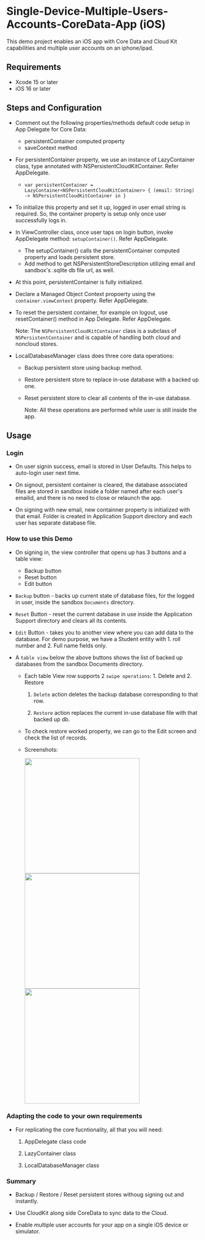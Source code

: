 # Single-Device-Multiple-Users-Accounts-CoreData-App (iOS)

This demo project enables an iOS app with Core Data and Cloud Kit capabilities and multiple user accounts on an iphone/ipad.

## Requirements

  - Xcode 15 or later
  - iOS 16 or later

## Steps and Configuration
    
  - Comment out the following properties/methods default code setup in App Delegate for Core Data:
    - persistentContainer computed property
    - saveContext method
      
  - For persistentContainer property, we use an instance of LazyContainer class, type annotated with NSPersistentCloudKitContainer. Refer AppDelegate.
     - ```var persistentContainer = LazyContainer<NSPersistentCloudKitContainer> { (email: String) -> NSPersistentCloudKitContainer in }```
   
  - To initialize this property and set it up, logged in user email string is required. So, the container property is setup only once user successfully logs in.
    
  - In ViewController class, once user taps on login button, invoke AppDelegate method: `setupContainer()`. Refer AppDelegate.
    - The setupContainer() calls the persistentContainer computed property and loads persistent store.
    - Add method to get NSPersistentStoreDescription utilizing email and sandbox's .sqlite db file url, as well.
   
  - At this point, persistentContainer is fully initialized.
    
  - Declare a Managed Object Context propoerty using the `container.viewContext` property. Refer AppDelegate.
    
  - To reset the persistent container, for example on logout, use resetContainer() method in App Delegate. Refer AppDelegate.
  
    Note: The `NSPersistentCloudKitContainer` class is a subclass of `NSPersistentContainer` and is capable of handling both cloud and noncloud stores.

  - LocalDatabaseManager class does three core data operations:
    
    - Backup persistent store using backup method.
   
    - Restore persistent store to replace in-use database with a backed up one.
   
    - Reset persistent store to clear all contents of the in-use database.
   
      Note: All these operations are performed while user is still inside the app.

## Usage

  ### Login
  
  - On user signin success, email is stored in User Defaults. This helps to auto-login user next time.
    
  - On signout, persistent container is cleared, the database associated files are stored in sandbox inside a folder named after each user's emailid, and there is no need to close or relaunch the app.
    
  - On signing with new email, new containner property is initialized with that email. Folder is created in Application Support directory and each user has separate database file.

 ### How to use this Demo

   - On signing in, the view controller that opens up has 3 buttons and a table view:
     - Backup button
     - Reset button
     - Edit button
    
   - `Backup` button - backs up current state of database files, for the logged in user, inside the sandbox `Documents` directory.

   - `Reset` Button - reset the current database in use inside the Application Support directory and clears all its contents.

   - `Edit` Button - takes you to another view where you can add data to the database. For demo purpose, we have a Student entity with 1. roll number and 2. Full name fields only.

   - A `table view` below the above buttons shows the list of backed up databases from the sandbox Documents directory.
     
     - Each table View row supports 2 `swipe operations`: 1. Delete and 2. Restore
    
       1. `Delete` action deletes the backup database corresponding to that row.
      
       2. `Restore` action replaces the current in-use database file with that backed up db.
      
     - To check restore worked property, we can go to the Edit screen and check the list of records.
    
     - Screenshots:
    
        <img src="https://github.com/saushar/Single-Device-Multiple-Users-Accounts-CoreData-App-iOS/assets/49163871/eef94c6d-8e54-4897-a690-51fa84c724bd" width="300" />
        <img src="https://github.com/saushar/Single-Device-Multiple-Users-Accounts-CoreData-App-iOS/assets/49163871/2c475534-5372-4c6c-a53e-8cf4009e52ad" width="300" />
        <img src="https://github.com/saushar/Single-Device-Multiple-Users-Accounts-CoreData-App-iOS/assets/49163871/e05b71ae-d3ac-489b-96d3-b5d4c31f4d8b" width="300" />
    

### Adapting the code to your own requirements

  - For replicating the core fucntionality, all that you will need:
    
    1. AppDelegate class code

    2. LazyContainer class

    3. LocalDatabaseManager class
    
### Summary
  
  - Backup / Restore / Reset persistent stores withoug signing out and instantly.
  
  - Use CloudKit along side CoreData to sync data to the Cloud.

  - Enable multiple user accounts for your app on a single iOS device or simulator.

